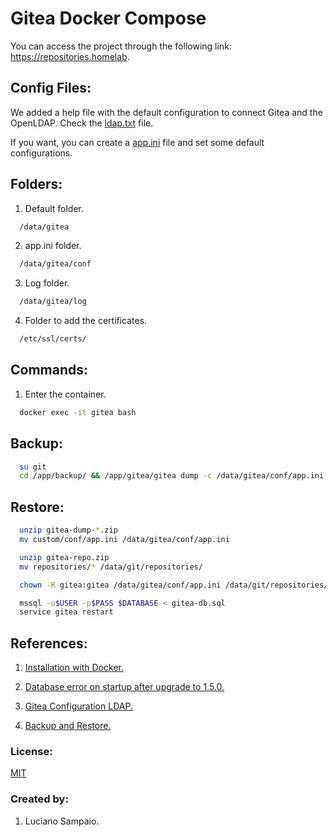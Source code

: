 # Gitea Docker Compose

You can access the project through the following link: https://repositories.homelab.

## Config Files:

We added a help file with the default configuration to connect Gitea and the OpenLDAP. Check the [ldap.txt](help/ldap.txt "ldap file") file.

If you want, you can create a [app.ini](config/app.ini "app.ini") file and set some default configurations.

## Folders:

1. Default folder.

``` bash
  /data/gitea
```

2. app.ini folder.

``` bash
  /data/gitea/conf
```

3. Log folder.

``` bash
  /data/gitea/log
````

4. Folder to add the certificates.

``` bash
  /etc/ssl/certs/
```

## Commands:

1. Enter the container.

``` bash
  docker exec -it gitea bash
```

## Backup:

``` bash
  su git
  cd /app/backup/ && /app/gitea/gitea dump -c /data/gitea/conf/app.ini
```

## Restore:

``` bash
  unzip gitea-dump-*.zip
  mv custom/conf/app.ini /data/gitea/conf/app.ini

  unzip gitea-repo.zip
  mv repositories/* /data/git/repositories/

  chown -R gitea:gitea /data/gitea/conf/app.ini /data/git/repositories/

  mssql -u$USER -p$PASS $DATABASE < gitea-db.sql
  service gitea restart
```

## References:

1. [Installation with Docker.](https://docs.gitea.io/pt-br/install-with-docker "Installation with Docker")

1. [Database error on startup after upgrade to 1.5.0.](https://wiki.archlinux.org/index.php/Gitea "Database error on startup after upgrade to 1.5.0")

1. [Gitea Configuration LDAP.](http://www.jouvinio.net/wiki/index.php/Gitea_Configuration_LDAP "Gitea Configuration LDAP")

1. [Backup and Restore.](https://docs.gitea.io/pt-br/backup-and-restore "Backup and Restore")

### License:

[MIT](LICENSE "MIT License")

### Created by:

1. Luciano Sampaio.
